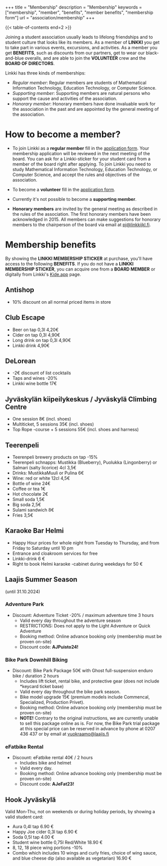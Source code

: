 +++
title = "Membership"
description = "Membership"
keywords = ["membership", "member", "benefits", "member benefits", "membership form"]
url = "association/membership"
+++

{{< table-of-contents end=2 >}}

Joining a student association usually leads to lifelong friendships and to student culture that looks like its members. As a member of **LINKKI** you get to take part in various events, excursions, and activities. As a member you get **BENEFITS**, such as discounts from our partners, get to wear our black-and-blue overalls, and are able to join the **VOLUNTEER** crew and the **BOARD OF DIRECTORS**.

Linkki has three kinds of memberships:

- *Regular member*: Regular members are students of Mathematical Information Technology, Education Technology, or Computer Science.
- *Supporting member*: Supporting members are natural persons who support the cause and activities of the association.
- *Honorary member*: Honorary members have done invaluable work for the association in the past and are appointed by the general meeting of the association.


# How to become a member?

- To join Linkki as a **regular member** fill in the [application form](https://forms.gle/ZRYsBxLazFVM111Q8). Your membership application will be reviewed in the next meeting of the board. You can ask for a Linkki-sticker for your student card from a member of the board right after applying. To join Linkki you need to study Mathematical Information Technology, Education Technology, or Computer Science, and accept the rules and objectives of the association.

- To become a **volunteer** fill in the [application form](https://r.jyu.fi/aktiivihaku).

- Currently it's not possible to become a **supporting member**.
<!---
- *Kannattava jäsen*; kannattajajäsenyyden hinta on 30€ / vuosi, lasku
  toimitetaan ilmoittamaasi sähköpostiin. Voit liittyä kannattavaksi
  jäseneksi lähettämällä sähköpostiin alumnit@linkkijkl.fi seuraavat
  tiedot:

    - Etunimi, Muut nimet, Sukunimi
    - Sukupuoli
    - Sähköpostiosoite
    - Valmistumisvuosi
    - Tutkinto
    - Asuinpaikka
    - Viimeisin työpaikka
-->

- **Honorary members** are invited by the general meeting as described in the rules of the association. The first honorary members have been acknowledged in 2015. All members can make suggestions for honorary members to the chairperson of the board via email at pj@linkkijkl.fi.

# Membership benefits

By showing the **LINKKI MEMBERSHIP STICKER** at purchase, you'll have access to the following **BENEFITS**. If you do not have a **LINKKI MEMBERSHIP STICKER**, you can acquire one from a **BOARD MEMBER** or digitally from Linkki's [Kide.app](https://kide.app/community/229fef27-0164-4835-a9da-f30d3aa08ff0/memberships) page.

## Antishop
* 10% discount on all normal priced items in store

## Club Escape
* Beer on tap 0,3l 4,20€
* Cider on tap 0,3l 4,90€
* Long drink on tap 0,3l 4,90€
* Linkki drink 4,90€

## DeLorean
* -2€ discount of list cocktails
* Taps and wines -20%
* Linkki wine bottle 17€

## Jyväskylän kiipeilykeskus / Jyväskylä Climbing Centre
* One session 8€ (incl. shoes)
* Multiticket, 5 sessions 35€ (incl. shoes)
* Top Rope -course + 5 sessions 55€ (incl. shoes and harness)

## Teerenpeli
* Teerenpeli brewery products on tap -15%
* Teerenpeli schnapps: Mustikka (Blueberry), Puolukka (Lingonberry) or
  Salmari (salty licorice) 4cl 3,5€
* Drinks: MustikkaMuuli or Pulina 6€
* Wine: red or white 12cl 4,5€
* Bottle of wine 24€
* Coffee or tea 1€
* Hot chocolate 2€
* Small soda 1,5€
* Big soda 2,5€
* Sulami sandwich 8€
* Fries 3,5€

## Karaoke Bar Helmi
* Happy Hour prices for whole night from Tuesday to Thursday, and from Friday to Saturday until 10 pm
* Entrance and cloakroom services for free
* Linkki-drink 6 €
* Right to book Helmi karaoke -cabinet during weekdays for 50 €

## Laajis Summer Season
(until 31.10.2024)
### Adventure Park
* Discount: Adventure Ticket -20% / maximum adventure time 3 hours
  * Valid every day throughout the adventure season
  * RESTRICTIONS: Does not apply to the Light Adventure or Quick Adventure
  * Booking method: Online advance booking only (membership must be proven on-site)
  * Discount code: **AJPuisto24!**

### Bike Park Downhill Biking
* Discount: Bike Park Package 50€ with Ghost full-suspension enduro bike / duration 2 hours
  * Includes lift ticket, rental bike, and protective gear (does not include *keycard ticket base)
  * Valid every day throughout the bike park season.
  * Bike model upgrade 15€ (premium models include Commencal, Specialized, Production Privet).
  * Booking method: Online advance booking only (membership must be proven on-site)
  * **NOTE!** Contrary to the original instructions, we are currently unable to sell this package online as is. For now, the Bike Park trial package at this special price can be reserved in advance by phone at 0207 436 437 or by email at vuokraamo@laajis.fi

### eFatbike Rental
* Discount: eFatbike rental 40€ / 2 hours
  * Includes bike and helmet
  * Valid every day.
  * Booking method: Online advance booking only (membership must be proven on-site)
  * Discount code: **AJeFat23!**

## Hook Jyväskylä
Valid Mon-Thu, not on weekends or during holiday periods, by showing a valid student card:
* Aura 0,4l tap 6.90 €
* Happy Joe cider 0,3l tap 6.90 €
* Soda 0,5l tap 4.00 €
* Student wine bottle 0,75l Red/White 18.90 €
* 8, 12, 18 piece wing portions -10%
* Combo which includes 10 wings and curly fries, choice of wing sauce, and blue cheese dip (also available as vegetarian) 16.90 €
